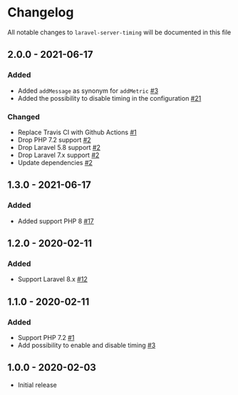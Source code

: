 # Changelog

All notable changes to `laravel-server-timing` will be documented in this file

## 2.0.0 - 2021-06-17

### Added
- Added `addMessage` as synonym for `addMetric` [#3](https://github.com/mmachatschek/laravel-server-timing/pull/1)
- Added the possibility to disable timing in the configuration [#21](https://github.com/beyondcode/laravel-server-timing/pull/21)

### Changed
- Replace Travis CI with Github Actions [#1](https://github.com/mmachatschek/laravel-server-timing/pull/1)
- Drop PHP 7.2 support [#2](https://github.com/mmachatschek/laravel-server-timing/pull/2)
- Drop Laravel 5.8 support [#2](https://github.com/mmachatschek/laravel-server-timing/pull/2)
- Drop Laravel 7.x support [#2](https://github.com/mmachatschek/laravel-server-timing/pull/2)
- Update dependencies [#2](https://github.com/mmachatschek/laravel-server-timing/pull/2)

## 1.3.0 - 2021-06-17

### Added
- Added support PHP 8 [#17](https://github.com/beyondcode/laravel-server-timing/pull/17)

## 1.2.0 - 2020-02-11

### Added
- Support Laravel 8.x [#12](https://github.com/beyondcode/laravel-server-timing/pull/12)

## 1.1.0 - 2020-02-11

### Added
- Support PHP 7.2 [#1](https://github.com/beyondcode/laravel-server-timing/pull/1)
- Add possibility to enable and disable timing [#3](https://github.com/beyondcode/laravel-server-timing/pull/3)


## 1.0.0 - 2020-02-03

- Initial release
